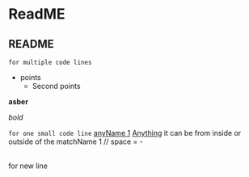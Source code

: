 # ReadME
## README
```
for multiple code lines
```
- points
    - Second points

**asber**

*bold*

` for one small code line `
[anyName 1](#matchName-1)
[Anything](Link) it can be from inside or outside of the
matchName 1 // space = -

<br> for new line

